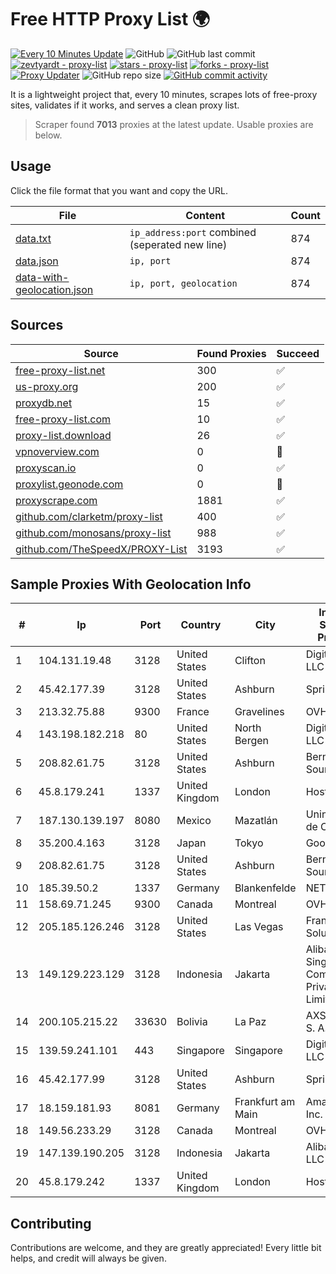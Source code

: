 
# Free HTTP Proxy List 🌍

[![Every 10 Minutes Update](https://github.com/mertguvencli/http-proxy-list/actions/workflows/main.yml/badge.svg?branch=main)](https://github.com/mertguvencli/http-proxy-list/actions/workflows/main.yml)
![GitHub](https://img.shields.io/github/license/mertguvencli/http-proxy-list)
![GitHub last commit](https://img.shields.io/github/last-commit/mertguvencli/http-proxy-list)
[![zevtyardt - proxy-list](https://img.shields.io/static/v1?label=zevtyardt&message=proxy-list&color=blue&logo=github)](https://github.com/zevtyardt/proxy-list "Go to GitHub repo")
[![stars - proxy-list](https://img.shields.io/github/stars/zevtyardt/proxy-list?style=social)](https://github.com/zevtyardt/proxy-list)
[![forks - proxy-list](https://img.shields.io/github/forks/zevtyardt/proxy-list?style=social)](https://github.com/zevtyardt/proxy-list)
[![Proxy Updater](https://github.com/zevtyardt/proxy-list/workflows/Proxy%20Updater/badge.svg)](https://github.com/zevtyardt/proxy-list/actions?query=workflow:"Proxy+Updater")
![GitHub repo size](https://img.shields.io/github/repo-size/zevtyardt/proxy-list)
[![GitHub commit activity](https://img.shields.io/github/commit-activity/m/zevtyardt/proxy-list?logo=commits)](https://github.com/zevtyardt/proxy-list/commits/main)

It is a lightweight project that, every 10 minutes, scrapes lots of free-proxy sites, validates if it works, and serves a clean proxy list.

> Scraper found **7013** proxies at the latest update. Usable proxies are below.

## Usage

Click the file format that you want and copy the URL.

|File|Content|Count|
|----|-------|-----|
|[data.txt](https://raw.githubusercontent.com/mertguvencli/http-proxy-list/main/proxy-list/data.txt)|`ip_address:port` combined (seperated new line)|874|
|[data.json](https://raw.githubusercontent.com/mertguvencli/http-proxy-list/main/proxy-list/data.json)|`ip, port`|874|
|[data-with-geolocation.json](https://raw.githubusercontent.com/mertguvencli/http-proxy-list/main/proxy-list/data-with-geolocation.json)|`ip, port, geolocation`|874|

## Sources

|Source|Found Proxies|Succeed|
|------|-------------|-------|
|[free-proxy-list.net](https://free-proxy-list.net)|300|✅|
|[us-proxy.org](https://www.us-proxy.org)|200|✅|
|[proxydb.net](http://proxydb.net)|15|✅|
|[free-proxy-list.com](https://free-proxy-list.com/?page=&port=&type%5B%5D=http&type%5B%5D=https&up_time=0&search=Search)|10|✅|
|[proxy-list.download](https://www.proxy-list.download/HTTP)|26|✅|
|[vpnoverview.com](https://vpnoverview.com/privacy/anonymous-browsing/free-proxy-servers)|0|🚫|
|[proxyscan.io](https://www.proxyscan.io)|0|✅|
|[proxylist.geonode.com](https://proxylist.geonode.com/api/proxy-list?limit=300&page=1&sort_by=lastChecked&sort_type=desc&protocols=http,https)|0|🚫|
|[proxyscrape.com](https://api.proxyscrape.com/v2/?request=displayproxies&protocol=http&timeout=10000&country=all&ssl=all&anonymity=all)|1881|✅|
|[github.com/clarketm/proxy-list](https://raw.githubusercontent.com/clarketm/proxy-list/master/proxy-list-raw.txt)|400|✅|
|[github.com/monosans/proxy-list](https://raw.githubusercontent.com/monosans/proxy-list/main/proxies/http.txt)|988|✅|
|[github.com/TheSpeedX/PROXY-List](https://raw.githubusercontent.com/TheSpeedX/PROXY-List/master/http.txt)|3193|✅|


## Sample Proxies With Geolocation Info

|#|Ip|Port|Country|City|Internet Service Provider|
|-|--|----|-------|----|-------------------------|
|1|104.131.19.48|3128|United States|Clifton|DigitalOcean, LLC|
|2|45.42.177.39|3128|United States|Ashburn|Sprint|
|3|213.32.75.88|9300|France|Gravelines|OVH SAS|
|4|143.198.182.218|80|United States|North Bergen|DigitalOcean, LLC|
|5|208.82.61.75|3128|United States|Ashburn|Bernardi Sounds|
|6|45.8.179.241|1337|United Kingdom|London|Hostland LLC|
|7|187.130.139.197|8080|Mexico|Mazatlán|Uninet S.A. de C.V.|
|8|35.200.4.163|3128|Japan|Tokyo|Google LLC|
|9|208.82.61.75|3128|United States|Ashburn|Bernardi Sounds|
|10|185.39.50.2|1337|Germany|Blankenfelde|NETZNUTZ|
|11|158.69.71.245|9300|Canada|Montreal|OVH SAS|
|12|205.185.126.246|3128|United States|Las Vegas|FranTech Solutions|
|13|149.129.223.129|3128|Indonesia|Jakarta|Alibaba.com Singapore E-Commerce Private Limited|
|14|200.105.215.22|33630|Bolivia|La Paz|AXS Bolivia S. A.|
|15|139.59.241.101|443|Singapore|Singapore|DigitalOcean, LLC|
|16|45.42.177.99|3128|United States|Ashburn|Sprint|
|17|18.159.181.93|8081|Germany|Frankfurt am Main|Amazon.com, Inc.|
|18|149.56.233.29|3128|Canada|Montreal|OVH Hosting|
|19|147.139.190.205|3128|Indonesia|Jakarta|Alibaba.com LLC|
|20|45.8.179.242|1337|United Kingdom|London|Hostland LLC|



## Contributing

Contributions are welcome, and they are greatly appreciated! Every
little bit helps, and credit will always be given.

